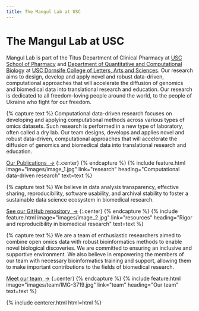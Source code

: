 ```yaml
---
title: The Mangul Lab at USC
---
```



# The Mangul Lab at USC


Mangul Lab is part of the Titus Department of Clinical Pharmacy at [USC School of Pharmacy](https://pharmacyschool.usc.edu/) and [Department of Quantitative and Computational Biology](https://www.qcb-dornsife.usc.edu/) at [USC Dornsife College of Letters, Arts and Sciences](https://dornsife.usc.edu/). Our research aims to design, develop and apply novel and robust data-driven, computational approaches that will accelerate the diffusion of genomics and biomedical data into translational research and education. Our research is dedicated to all freedom-loving people around the world, to the people of Ukraine who fight for our freedom.



<!-- section break -->

{% capture text %}
Computational data-driven research focuses on developing and applying computational methods across various types of omics datasets. Such research is performed in a new type of laboratory, often called a dry lab. Our team designs, develops and applies novel and robust data-driven, computational approaches that will accelerate the diffusion of genomics and biomedical data into translational research and education.

[Our Publications &nbsp;→](research)
{:.center}
{% endcapture %}
{%
  include feature.html
  image="images/image_1.jpg"
  link="research"
  heading="Computational data-driven research"
  text=text
%}

{% capture text %}
We believe in data analysis transparency, effective sharing, reproducibility, software usability, and archival stability to foster a sustainable data science ecosystem in biomedical research.

[See our GitHub repository &nbsp;→](https://github.com/Mangul-Lab-USC/)
{:.center}
{% endcapture %}
{%
  include feature.html
  image="images/image_2.jpg"
  link="resources"
  heading="Rigor and reproducibility in biomedical research"
  text=text
%}

{% capture text %}
We are a team of enthusiastic researchers aimed to combine open omics data with robust bioinformatics methods to enable novel biological discoveries. We are committed to ensuring an inclusive and supportive environment. We also believe in empowering the members of our team with necessary bioinformatics training and support, allowing them to make important contributions to the fields of biomedical research.


[Meet our team &nbsp;→](team)
{:.center}
{% endcapture %}
{%
  include feature.html
  image="images/team/IMG-3719.jpg"
  link="team"
  heading="Our team"
  text=text
%}



{% include centerer.html html=html %}
